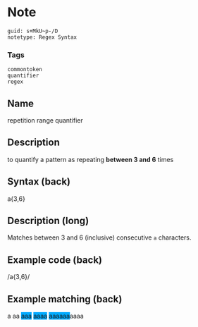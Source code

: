 # Note
```
guid: s+MkU~p-/D
notetype: Regex Syntax
```

### Tags
```
commontoken
quantifier
regex
```

## Name
repetition range quantifier

## Description
to quantify a pattern as repeating <b>between 3 and 6</b> times

## Syntax (back)
<div>
  <div>
    a{3,6}
  </div>
</div>

## Description (long)
Matches between 3 and 6 (inclusive) consecutive `a` characters.

## Example code (back)
/a{3,6}/

## Example matching (back)
<div>
  a aa <span style="background-color: rgb(0, 170, 255);">aaa</span>
  <span style="background-color: rgb(0, 170, 255);">aaaa</span>
  <span style="background-color: rgb(0, 170,
  255);">aaaaaa</span>aaaa
</div>
